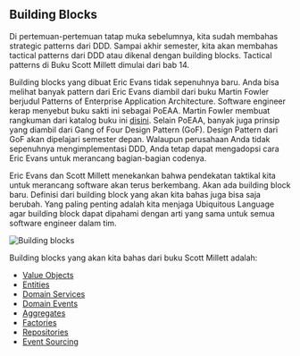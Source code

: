 ## Building Blocks

Di pertemuan-pertemuan tatap muka sebelumnya, kita sudah membahas strategic patterns dari DDD. Sampai akhir semester, kita akan membahas tactical patterns dari DDD atau dikenal dengan building blocks. Tactical patterns di Buku Scott Millett dimulai dari bab 14.

Building blocks yang dibuat Eric Evans tidak sepenuhnya baru. Anda bisa melihat banyak pattern dari Eric Evans diambil dari buku Martin Fowler berjudul Patterns of Enterprise Application Architecture. Software engineer kerap menyebut buku sakti ini sebagai PoEAA. Martin Fowler membuat rangkuman dari katalog buku ini [disini](https://www.martinfowler.com/eaaCatalog/). Selain PoEAA, banyak juga prinsip yang diambil dari Gang of Four Design Pattern (GoF). Design Pattern dari GoF akan dipelajari semester depan. Walaupun perusahaan Anda tidak sepenuhnya mengimplementasi DDD, Anda tetap dapat mengadopsi cara Eric Evans untuk merancang bagian-bagian codenya.

Eric Evans dan Scott Millett menekankan bahwa pendekatan taktikal kita untuk merancang software akan terus berkembang. Akan ada building block baru. Definisi dari building block yang akan kita bahas juga bisa saja berubah. Yang paling penting adalah kita menjaga Ubiquitous Language agar building block dapat dipahami dengan arti yang sama untuk semua software engineer dalam tim.

![Building blocks](img/building_blocks.PNG)

Building blocks yang akan kita bahas dari buku Scott Millett adalah:

- [Value Objects](../15_value_objects)
- [Entities](../16_entities)
- [Domain Services](../17_domain_services)
- [Domain Events](../18_domain_events)
- [Aggregates](../19_aggregates)
- [Factories](../20_factories)
- [Repositories](../21_repositories)
- [Event Sourcing](../22_event_sourcing)
